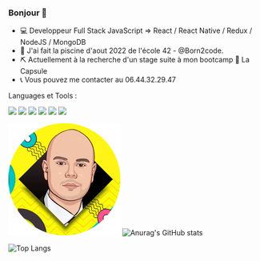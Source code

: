 ### Bonjour 👋

- 💻 Developpeur Full Stack JavaScript => React / React Native / Redux / NodeJS / MongoDB
- 💾 J'ai fait la piscine d'aout 2022 de l'école 42 - @Born2code.
- ⛏ Actuellement à la recherche d'un stage suite à mon bootcamp 💪 La Capsule
- 📞 Vous pouvez me contacter au 06.44.32.29.47

Languages et Tools :

<img width='45px' src="https://cdn.jsdelivr.net/gh/devicons/devicon/icons/javascript/javascript-original.svg" /> <img width='45px' src="https://cdn.jsdelivr.net/gh/devicons/devicon/icons/react/react-original.svg" /> <img width='45px' src="https://cdn.jsdelivr.net/gh/devicons/devicon/icons/nodejs/nodejs-original.svg" /> <img width='45px' src="https://cdn.jsdelivr.net/gh/devicons/devicon/icons/mongodb/mongodb-original-wordmark.svg" /> <img width='45px' src="https://cdn.jsdelivr.net/gh/devicons/devicon/icons/html5/html5-original.svg" /> <img width='45px' src="https://cdn.jsdelivr.net/gh/devicons/devicon/icons/css3/css3-original.svg" />


![Cover](https://github.com/me-hadjadj/me-hadjadj/blob/master/img/IMG_2528-rond-224px.png)            ![Anurag's GitHub stats](https://github-readme-stats.vercel.app/api?username=me-hadjadj&show_icons=true&theme=default&count_private=true&hide=prs,contribs)

![Top Langs](https://github-readme-stats.vercel.app/api/top-langs/?username=me-hadjadj&layout=compact&langs_count=8)

<!--
**me-hadjadj/me-hadjadj** is a ✨ _special_ ✨ repository because its `README.md` (this file) appears on your GitHub profile.
Here are some ideas to get you started:
- 🔭 I’m currently working on ...
- 🌱 I’m currently learning ...
- 👯 I’m looking to collaborate on ...
- 🤔 I’m looking for help with ...
- 💬 Ask me about ...
- 📫 How to reach me: ...
- 😄 Pronouns: ...
- ⚡ Fun fact: ...
-->

